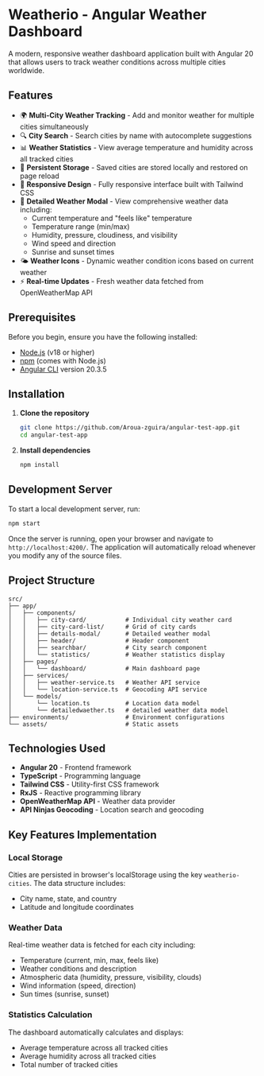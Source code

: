 # Weatherio - Angular Weather Dashboard
 
A modern, responsive weather dashboard application built with Angular 20 that allows users to track weather conditions across multiple cities worldwide.
 
## Features
 
- 🌍 **Multi-City Weather Tracking** - Add and monitor weather for multiple cities simultaneously
- 🔍 **City Search** - Search cities by name with autocomplete suggestions
- 📊 **Weather Statistics** - View average temperature and humidity across all tracked cities
- 💾 **Persistent Storage** - Saved cities are stored locally and restored on page reload
- 📱 **Responsive Design** - Fully responsive interface built with Tailwind CSS
- 🎨 **Detailed Weather Modal** - View comprehensive weather data including:
  - Current temperature and "feels like" temperature
  - Temperature range (min/max)
  - Humidity, pressure, cloudiness, and visibility
  - Wind speed and direction
  - Sunrise and sunset times
- 🌤️ **Weather Icons** - Dynamic weather condition icons based on current weather
- ⚡ **Real-time Updates** - Fresh weather data fetched from OpenWeatherMap API
 
## Prerequisites
 
Before you begin, ensure you have the following installed:
- [Node.js](https://nodejs.org/) (v18 or higher)
- [npm](https://www.npmjs.com/) (comes with Node.js)
- [Angular CLI](https://angular.dev/tools/cli) version 20.3.5
 
## Installation
 
1. **Clone the repository**
   ```bash
   git clone https://github.com/Aroua-zguira/angular-test-app.git
   cd angular-test-app
   ```
 
2. **Install dependencies**
   ```bash
   npm install
   ```
 
 
## Development Server
 
To start a local development server, run:
 
```bash
npm start
```
 
Once the server is running, open your browser and navigate to `http://localhost:4200/`. The application will automatically reload whenever you modify any of the source files.
 
## Project Structure
 
```
src/
├── app/
│   ├── components/
│   │   ├── city-card/           # Individual city weather card
│   │   ├── city-card-list/      # Grid of city cards
│   │   ├── details-modal/       # Detailed weather modal
│   │   ├── header/              # Header component
│   │   ├── searchbar/           # City search component
│   │   └── statistics/          # Weather statistics display
│   ├── pages/
│   │   └── dashboard/           # Main dashboard page
│   ├── services/
│   │   ├── weather-service.ts   # Weather API service
│   │   └── location-service.ts  # Geocoding API service
│   └── models/
│       └── location.ts          # Location data model
│       └── detailedwaether.ts   # detailed weather data model
├── environments/                # Environment configurations
└── assets/                      # Static assets
```
 
 
 
 
 
 
## Technologies Used
 
- **Angular 20** - Frontend framework
- **TypeScript** - Programming language
- **Tailwind CSS** - Utility-first CSS framework
- **RxJS** - Reactive programming library
- **OpenWeatherMap API** - Weather data provider
- **API Ninjas Geocoding** - Location search and geocoding
 
## Key Features Implementation
 
### Local Storage
Cities are persisted in browser's localStorage using the key `weatherio-cities`. The data structure includes:
- City name, state, and country
- Latitude and longitude coordinates
 
### Weather Data
Real-time weather data is fetched for each city including:
- Temperature (current, min, max, feels like)
- Weather conditions and description
- Atmospheric data (humidity, pressure, visibility, clouds)
- Wind information (speed, direction)
- Sun times (sunrise, sunset)
 
### Statistics Calculation
The dashboard automatically calculates and displays:
- Average temperature across all tracked cities
- Average humidity across all tracked cities
- Total number of tracked cities